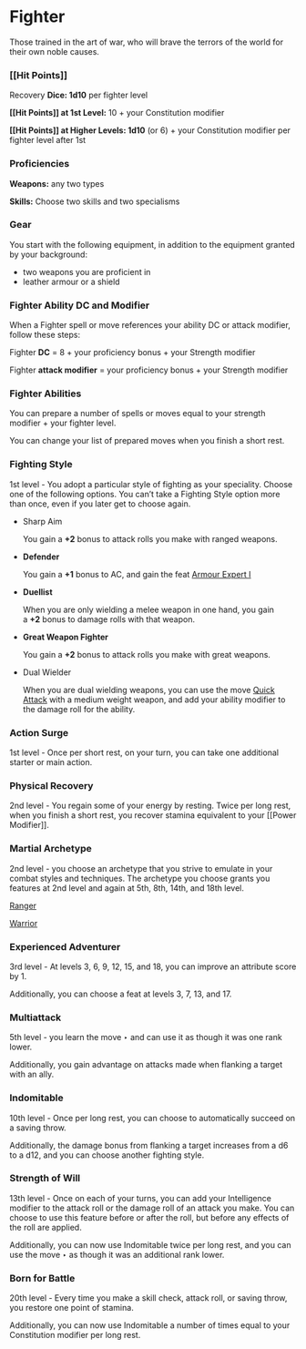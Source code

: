 # Fighter

Those trained in the art of war, who will brave the terrors of the world for their own noble causes.

### **[[Hit Points]]**

Recovery **Dice: 1d10** per fighter level

**[[Hit Points]] at 1st Level:** 10 + your Constitution modifier

**[[Hit Points]] at Higher Levels: 1d10** (or 6) + your Constitution modifier per fighter level after 1st

### **Proficiencies**

**Weapons:** any two types

**Skills:** Choose two skills and two specialisms

### Gear

You start with the following equipment, in addition to the equipment granted by your background:

- two weapons you are proficient in
- leather armour or a shield

### Fighter **Ability DC and Modifier**

When a Fighter spell or move references your ability DC or attack modifier, follow these steps:

Fighter **DC** = 8 + your proficiency bonus + your Strength modifier

Fighter **attack modifier** = your proficiency bonus + your Strength modifier

### Fighter Abilities

You can prepare a number of spells or moves equal to your strength modifier + your fighter level.

You can change your list of prepared moves when you finish a short rest.

### Fighting Style

1st level - You adopt a particular style of fighting as your speciality. Choose one of the following options. You can’t take a Fighting Style option more than once, even if you later get to choose again.

- Sharp Aim
    
    You gain a **+2** bonus to attack rolls you make with ranged weapons.
    
- **Defender**
    
    You gain a **+1** bonus to AC, and gain the feat [Armour Expert I](https://www.notion.so/Armour-Expert-I-bc413e394eaf47a5a560b10f72e67382?pvs=21)
    
- **Duellist**
    
    When you are only wielding a melee weapon in one hand, you gain a **+2** bonus to damage rolls with that weapon.
    
- **Great Weapon Fighter**
    
    You gain a **+2** bonus to attack rolls you make with great weapons.
    
- Dual Wielder
    
    When you are dual wielding weapons, you can use the move [Quick Attack](https://www.notion.so/Quick-Attack-3b4911a4df0346a895acb5a7157bb18e?pvs=21) with a medium weight weapon, and add your ability modifier to the damage roll for the ability.
    

### Action Surge

1st level - Once per short rest, on your turn, you can take one additional starter or main action.

### Physical Recovery

2nd level - You regain some of your energy by resting. Twice per long rest, when you finish a short rest, you recover stamina equivalent to your [[Power Modifier]].

### Martial Archetype

2nd level - you choose an archetype that you strive to emulate in your combat styles and techniques. The archetype you choose grants you features at 2nd level and again at 5th, 8th, 14th, and 18th level.

[Ranger](https://www.notion.so/Ranger-ca592813fc6a4b008a8ff43a2d635455?pvs=21)

[Warrior](https://www.notion.so/Warrior-2d134a0529b244bf98c2aad547edc7d4?pvs=21)

### Experienced Adventurer

3rd level - At levels 3, 6, 9, 12, 15, and 18, you can improve an attribute score by 1.

Additionally, you can choose a feat at levels 3, 7, 13, and 17.

### Multiattack

5th level - you learn the move ‣ and can use it as though it was one rank lower.

Additionally, you gain advantage on attacks made when flanking a target with an ally.

### Indomitable

10th level - Once per long rest, you can choose to automatically succeed on a saving throw.

Additionally, the damage bonus from flanking a target increases from a d6 to a d12, and you can choose another fighting style.

### Strength of Will

13th level - Once on each of your turns, you can add your Intelligence modifier to the attack roll or the damage roll of an attack you make. You can choose to use this feature before or after the roll, but before any effects of the roll are applied.

Additionally, you can now use Indomitable twice per long rest, and you can use the move ‣ as though it was an additional rank lower.

### Born for Battle

20th level - Every time you make a skill check, attack roll, or saving throw, you restore one point of stamina.

Additionally, you can now use Indomitable a number of times equal to your Constitution modifier per long rest.